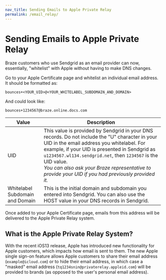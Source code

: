 ```yaml
---
nav_title: Sending Emails to Apple Private Relay
permalink: /email_relay/
---
```


# Sending Emails to Apple Private Relay

Braze customers who use Sendgrid as an email provider can now, essentially, "whitelist" with Apple without having to make DNS changes.

Go to your Apple Certificate page and whitelist an individual email address. It should be formatted as:

`bounces+<YOUR_UID>@<YOUR_WHITELABEL_SUBDOMAIN_AND_DOMAIN>`

And could look like:

`bounces+1234567@braze.online.docs.com`

| Value | Description |
|---|---|
| UID | This value is provided by Sendgrid in your DNS records. Do not include the "U" character in your UID in the email address you whitelabel. For example, if your UID is presented in Sendgrid as `u1234567.wl134.sendgrid.net`, then `1234567` is the UID value. <br> _You can also ask your Braze representative to provide your UID if you had previously provided it._ |
| Whitelabel Subdomain and Domain | This is the initial domain and subdomain you entered into Sendgrid. You can also use the HOST value in your DNS records in Sendgrid. |

Once added to your Apple Certificate page, emails from this address will be delivered to the Apple Private Relay system.

## What is the Apple Private Relay System?

With the recent iOS13 release, Apple has introduced new functionality for Apple customers, which impacts how email is sent to them. The new Apple single sign-on feature allows Apple customers to share their email address (`example@icloud.com`) or to hide their email address, in which case a "masked" email address (`tq1234snin@privaterelay.appleid.com`) will be provided to brands (as opposed to the user's personal email address).
